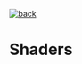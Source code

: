 [![back](https://github.com/user-attachments/assets/45d6f7fa-dfa5-4a0d-8da3-fbf115fcbce5)](https://github.com/NiktoBlox/ModrinthResource)

# Shaders
